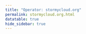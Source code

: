 ```yaml
---
title: "Operator: stormycloud.org"
permalink: stormycloud.org.html
datatable: true
hide_sidebar: true
---
```


<div>                        <script type="text/javascript">window.PlotlyConfig = {MathJaxConfig: 'local'};</script>
        <script src="https://cdn.plot.ly/plotly-2.4.2.min.js"></script>                <div id="919bfa24-434b-449d-9eaa-7aac612cece0" class="plotly-graph-div" style="height:100%; width:100%;"></div>            <script type="text/javascript">                                    window.PLOTLYENV=window.PLOTLYENV || {};                                    if (document.getElementById("919bfa24-434b-449d-9eaa-7aac612cece0")) {                    Plotly.newPlot(                        "919bfa24-434b-449d-9eaa-7aac612cece0",                        [{"name":"exit probability (%)","type":"scatter","x":["2021-10-18","2021-10-19","2021-10-20","2021-10-21","2021-10-22","2021-10-23","2021-10-25","2021-10-27","2021-10-28","2021-10-29","2021-10-31","2021-11-01","2021-11-02","2021-11-03","2021-11-04","2021-11-05","2021-11-06","2021-11-07","2021-11-08","2021-11-09","2021-11-10","2021-11-11","2021-11-12","2021-11-13","2021-11-14","2021-11-15","2021-11-16","2021-11-17","2021-11-19","2021-11-20","2021-11-21","2021-11-22","2021-11-23","2021-11-24","2021-11-25","2021-11-27","2021-11-28","2021-11-29","2021-11-30","2021-12-01","2021-12-02","2021-12-03","2021-12-04","2021-12-05","2021-12-06","2021-12-07","2021-12-08","2021-12-09","2021-12-10","2021-12-11","2021-12-12","2021-12-13","2021-12-14","2021-12-15","2021-12-16","2021-12-17","2021-12-18","2021-12-19","2021-12-20","2021-12-21","2021-12-22","2021-12-23","2021-12-25","2021-12-26","2021-12-27","2021-12-28","2021-12-29","2021-12-30","2021-12-31","2022-01-01","2022-01-02","2022-01-03","2022-01-04","2022-01-05","2022-01-06","2022-01-07","2022-01-08","2022-01-09","2022-01-10","2022-01-11","2022-01-12","2022-01-13","2022-01-14","2022-01-15","2022-01-16","2022-01-17","2022-01-18","2022-01-19","2022-01-20","2022-01-21","2022-01-22","2022-01-23","2022-01-24","2022-01-25","2022-01-26","2022-01-27","2022-01-28","2022-01-29","2022-01-30","2022-01-31","2022-02-01","2022-02-02","2022-02-03","2022-02-04","2022-02-05","2022-02-06","2022-02-07","2022-02-08","2022-02-09","2022-02-10","2022-02-11","2022-02-12","2022-02-13","2022-02-14","2022-02-15","2022-02-16","2022-02-17","2022-02-18","2022-02-19","2022-02-20","2022-02-21","2022-02-22","2022-02-23","2022-02-24","2022-02-25","2022-02-26","2022-02-27","2022-02-28","2022-03-01","2022-03-02","2022-03-03","2022-03-04","2022-03-06","2022-03-07","2022-03-08","2022-03-09","2022-03-10","2022-03-11","2022-03-12","2022-03-13","2022-03-14","2022-03-15","2022-03-16","2022-03-17","2022-03-18","2022-03-19","2022-03-20","2022-03-21","2022-03-22","2022-03-23","2022-03-24","2022-03-25","2022-03-26","2022-03-27","2022-03-28","2022-03-29","2022-03-30","2022-03-31","2022-04-01","2022-04-02","2022-04-03","2022-04-04","2022-04-05","2022-04-06","2022-04-07","2022-04-08","2022-04-09","2022-04-10","2022-04-11","2022-04-12","2022-04-13","2022-04-14","2022-04-15","2022-04-16","2022-04-17","2022-04-18","2022-04-19","2022-04-20","2022-04-21","2022-04-22","2022-04-23","2022-04-24","2022-04-25","2022-04-26","2022-04-27","2022-04-28","2022-04-29","2022-04-30","2022-05-01","2022-05-02","2022-05-03","2022-05-04","2022-05-05","2022-05-06","2022-05-07","2022-05-08","2022-05-09","2022-05-10","2022-05-11","2022-05-12","2022-05-13","2022-05-14","2022-05-15","2022-05-16","2022-05-17","2022-05-18","2022-05-19","2022-05-20","2022-05-21","2022-05-22","2022-05-23","2022-05-24","2022-05-25","2022-05-26","2022-05-27","2022-05-28","2022-05-29","2022-05-30","2022-05-31","2022-06-01","2022-06-02","2022-06-03","2022-06-04","2022-06-05","2022-06-06","2022-06-07","2022-06-08","2022-06-09","2022-06-10","2022-06-11","2022-06-12","2022-06-13","2022-06-14","2022-06-15","2022-06-16","2022-06-17","2022-06-18","2022-06-19","2022-06-20","2022-06-21","2022-06-22","2022-06-23","2022-06-24","2022-06-25","2022-06-26","2022-06-27","2022-06-28","2022-06-29","2022-06-30","2022-07-01","2022-07-02","2022-07-03","2022-07-04","2022-07-05","2022-07-06","2022-07-07","2022-07-08","2022-07-09","2022-07-10","2022-07-11","2022-07-12","2022-07-13","2022-07-14","2022-07-15","2022-07-16","2022-07-17","2022-07-18","2022-07-19","2022-07-20","2022-07-21","2022-07-22","2022-07-23","2022-07-24","2022-07-25","2022-07-26","2022-07-27","2022-07-28","2022-07-29","2022-07-30","2022-07-31","2022-08-01","2022-08-02","2022-08-03","2022-08-04","2022-08-05","2022-08-06","2022-08-07","2022-08-08","2022-08-10","2022-08-11","2022-08-12","2022-08-13","2022-08-14","2022-08-15","2022-08-16","2022-08-17","2022-08-18","2022-08-19","2022-08-20","2022-08-21","2022-08-22","2022-08-23","2022-08-24","2022-08-25","2022-08-26","2022-08-27","2022-08-28","2022-08-29","2022-08-30","2022-08-31","2022-09-01","2022-09-02","2022-09-03","2022-09-04","2022-09-05","2022-09-06","2022-09-07","2022-09-08","2022-09-09","2022-09-10","2022-09-11","2022-09-12","2022-09-13","2022-09-14","2022-09-15","2022-09-16","2022-09-17","2022-09-18","2022-09-19","2022-09-20","2022-09-21","2022-09-22","2022-09-23","2022-09-24","2022-09-25","2022-09-26","2022-09-27","2022-09-28","2022-09-29","2022-09-30","2022-10-01","2022-10-02","2022-10-03","2022-10-04","2022-10-05","2022-10-06","2022-10-07","2022-10-08","2022-10-09","2022-10-10","2022-10-11","2022-10-12","2022-10-13","2022-10-14","2022-10-15","2022-10-16","2022-10-17","2022-10-27","2022-10-28","2022-10-29","2022-10-30","2022-10-31","2022-11-01"],"xaxis":"x","y":[0.0,0.0,0.0,0.0,0.0,0.0,0.03,0.08,0.1,0.12,0.17,0.25,0.26,0.32,0.38,0.46,0.48,0.47,0.47,0.57,0.68,0.7,0.67,0.67,0.7,0.09,0.08,0.08,0.08,0.08,0.07,0.0,0.05,0.06,0.05,0.04,0.04,0.04,0.04,0.0,0.0,0.0,0.0,0.0,null,null,null,0.0,0.02,0.05,0.09,0.15,0.18,0.23,0.3,0.31,0.33,0.41,0.45,0.47,0.49,0.49,0.56,0.59,0.59,0.62,0.64,0.66,0.71,0.75,0.79,0.83,0.89,0.9,0.94,0.93,0.9,0.88,0.94,0.98,0.9,0.72,0.79,0.78,0.74,1.0,0.86,0.86,0.83,0.78,0.54,0.0,0.0,0.0,0.03,0.05,0.0,0.0,0.0,0.09,0.14,0.25,0.28,0.28,0.33,0.29,0.29,0.29,0.29,0.34,0.37,0.4,0.42,0.47,0.0,0.0,0.51,0.5,0.51,0.46,0.45,0.46,0.49,0.58,0.61,0.63,0.64,0.63,0.62,0.64,0.61,0.61,0.58,0.58,0.55,0.56,0.59,0.53,0.56,0.56,0.57,0.58,0.58,0.6,0.63,0.59,0.6,0.67,0.7,0.69,0.73,0.78,0.88,0.9,1.01,0.98,1.01,1.05,1.04,1.05,1.04,1.01,1.03,1.04,1.04,1.05,1.06,1.05,1.05,0.68,0.56,0.52,0.9,0.87,0.52,0.53,0.91,0.94,0.99,1.15,1.2,1.28,1.35,1.89,2.03,1.98,1.97,1.98,1.96,1.87,1.86,1.89,1.95,1.88,1.78,1.74,1.75,1.72,1.76,1.77,1.8,1.91,1.79,1.77,1.74,1.72,1.72,1.64,1.6,1.65,1.56,1.54,1.55,1.27,1.45,1.48,1.51,1.32,1.35,1.69,1.64,1.67,1.75,1.68,1.71,null,null,null,null,null,0.0,0.0,0.0,null,0.28,0.34,0.5,0.6,0.65,0.79,0.87,0.94,0.0,0.0,null,null,0.0,0.0,0.41,0.36,0.68,0.92,1.23,1.51,1.68,1.81,1.83,1.73,1.62,1.5,1.3,1.28,1.22,1.24,1.25,1.24,1.21,1.24,1.15,1.05,1.08,1.05,1.05,1.03,0.93,0.93,0.88,0.82,0.76,0.74,0.68,0.66,0.7,0.69,0.73,0.69,0.72,0.6,0.5,0.57,0.72,0.68,0.68,0.68,0.69,0.69,0.71,0.68,0.82,0.7,0.73,0.75,0.75,0.75,0.86,0.86,0.93,0.95,1.01,1.0,0.99,1.0,0.99,0.9,0.87,0.88,0.85,0.83,0.81,0.76,0.61,0.47,0.4,0.4,0.42,0.41,0.41,0.4,0.37,0.36,0.36,0.35,0.29,0.21,0.15,0.14,0.22,0.29,0.3,0.32,0.32,0.13,0.13,0.13,0.13,0.13,0.13,0.14,0.14,0.08,null,null,null,null,null,null,null,0.0,0.0,0.11,0.28,0.51,0.7],"yaxis":"y"},{"name":"guard probability (%)","type":"scatter","x":["2021-10-18","2021-10-19","2021-10-20","2021-10-21","2021-10-22","2021-10-23","2021-10-25","2021-10-27","2021-10-28","2021-10-29","2021-10-31","2021-11-01","2021-11-02","2021-11-03","2021-11-04","2021-11-05","2021-11-06","2021-11-07","2021-11-08","2021-11-09","2021-11-10","2021-11-11","2021-11-12","2021-11-13","2021-11-14","2021-11-15","2021-11-16","2021-11-17","2021-11-19","2021-11-20","2021-11-21","2021-11-22","2021-11-23","2021-11-24","2021-11-25","2021-11-27","2021-11-28","2021-11-29","2021-11-30","2021-12-01","2021-12-02","2021-12-03","2021-12-04","2021-12-05","2021-12-06","2021-12-07","2021-12-08","2021-12-09","2021-12-10","2021-12-11","2021-12-12","2021-12-13","2021-12-14","2021-12-15","2021-12-16","2021-12-17","2021-12-18","2021-12-19","2021-12-20","2021-12-21","2021-12-22","2021-12-23","2021-12-25","2021-12-26","2021-12-27","2021-12-28","2021-12-29","2021-12-30","2021-12-31","2022-01-01","2022-01-02","2022-01-03","2022-01-04","2022-01-05","2022-01-06","2022-01-07","2022-01-08","2022-01-09","2022-01-10","2022-01-11","2022-01-12","2022-01-13","2022-01-14","2022-01-15","2022-01-16","2022-01-17","2022-01-18","2022-01-19","2022-01-20","2022-01-21","2022-01-22","2022-01-23","2022-01-24","2022-01-25","2022-01-26","2022-01-27","2022-01-28","2022-01-29","2022-01-30","2022-01-31","2022-02-01","2022-02-02","2022-02-03","2022-02-04","2022-02-05","2022-02-06","2022-02-07","2022-02-08","2022-02-09","2022-02-10","2022-02-11","2022-02-12","2022-02-13","2022-02-14","2022-02-15","2022-02-16","2022-02-17","2022-02-18","2022-02-19","2022-02-20","2022-02-21","2022-02-22","2022-02-23","2022-02-24","2022-02-25","2022-02-26","2022-02-27","2022-02-28","2022-03-01","2022-03-02","2022-03-03","2022-03-04","2022-03-06","2022-03-07","2022-03-08","2022-03-09","2022-03-10","2022-03-11","2022-03-12","2022-03-13","2022-03-14","2022-03-15","2022-03-16","2022-03-17","2022-03-18","2022-03-19","2022-03-20","2022-03-21","2022-03-22","2022-03-23","2022-03-24","2022-03-25","2022-03-26","2022-03-27","2022-03-28","2022-03-29","2022-03-30","2022-03-31","2022-04-01","2022-04-02","2022-04-03","2022-04-04","2022-04-05","2022-04-06","2022-04-07","2022-04-08","2022-04-09","2022-04-10","2022-04-11","2022-04-12","2022-04-13","2022-04-14","2022-04-15","2022-04-16","2022-04-17","2022-04-18","2022-04-19","2022-04-20","2022-04-21","2022-04-22","2022-04-23","2022-04-24","2022-04-25","2022-04-26","2022-04-27","2022-04-28","2022-04-29","2022-04-30","2022-05-01","2022-05-02","2022-05-03","2022-05-04","2022-05-05","2022-05-06","2022-05-07","2022-05-08","2022-05-09","2022-05-10","2022-05-11","2022-05-12","2022-05-13","2022-05-14","2022-05-15","2022-05-16","2022-05-17","2022-05-18","2022-05-19","2022-05-20","2022-05-21","2022-05-22","2022-05-23","2022-05-24","2022-05-25","2022-05-26","2022-05-27","2022-05-28","2022-05-29","2022-05-30","2022-05-31","2022-06-01","2022-06-02","2022-06-03","2022-06-04","2022-06-05","2022-06-06","2022-06-07","2022-06-08","2022-06-09","2022-06-10","2022-06-11","2022-06-12","2022-06-13","2022-06-14","2022-06-15","2022-06-16","2022-06-17","2022-06-18","2022-06-19","2022-06-20","2022-06-21","2022-06-22","2022-06-23","2022-06-24","2022-06-25","2022-06-26","2022-06-27","2022-06-28","2022-06-29","2022-06-30","2022-07-01","2022-07-02","2022-07-03","2022-07-04","2022-07-05","2022-07-06","2022-07-07","2022-07-08","2022-07-09","2022-07-10","2022-07-11","2022-07-12","2022-07-13","2022-07-14","2022-07-15","2022-07-16","2022-07-17","2022-07-18","2022-07-19","2022-07-20","2022-07-21","2022-07-22","2022-07-23","2022-07-24","2022-07-25","2022-07-26","2022-07-27","2022-07-28","2022-07-29","2022-07-30","2022-07-31","2022-08-01","2022-08-02","2022-08-03","2022-08-04","2022-08-05","2022-08-06","2022-08-07","2022-08-08","2022-08-10","2022-08-11","2022-08-12","2022-08-13","2022-08-14","2022-08-15","2022-08-16","2022-08-17","2022-08-18","2022-08-19","2022-08-20","2022-08-21","2022-08-22","2022-08-23","2022-08-24","2022-08-25","2022-08-26","2022-08-27","2022-08-28","2022-08-29","2022-08-30","2022-08-31","2022-09-01","2022-09-02","2022-09-03","2022-09-04","2022-09-05","2022-09-06","2022-09-07","2022-09-08","2022-09-09","2022-09-10","2022-09-11","2022-09-12","2022-09-13","2022-09-14","2022-09-15","2022-09-16","2022-09-17","2022-09-18","2022-09-19","2022-09-20","2022-09-21","2022-09-22","2022-09-23","2022-09-24","2022-09-25","2022-09-26","2022-09-27","2022-09-28","2022-09-29","2022-09-30","2022-10-01","2022-10-02","2022-10-03","2022-10-04","2022-10-05","2022-10-06","2022-10-07","2022-10-08","2022-10-09","2022-10-10","2022-10-11","2022-10-12","2022-10-13","2022-10-14","2022-10-15","2022-10-16","2022-10-17","2022-10-27","2022-10-28","2022-10-29","2022-10-30","2022-10-31","2022-11-01"],"xaxis":"x","y":[0.0,0.0,0.0,0.0,0.0,0.0,0.0,0.11,0.29,0.33,0.5,0.54,0.53,0.52,0.56,0.57,0.54,0.2,0.21,0.19,0.2,0.2,0.19,0.19,0.19,0.17,0.34,0.33,0.35,0.35,0.34,0.12,0.16,0.16,0.15,0.14,0.13,0.12,0.08,0.08,0.09,0.08,0.08,0.08,null,null,null,0.0,0.0,0.0,0.0,0.0,0.0,0.0,0.0,0.19,0.19,0.21,0.23,0.21,0.23,0.2,0.18,0.2,0.17,0.17,0.17,0.18,0.17,0.16,0.18,0.21,0.21,0.21,0.2,0.0,0.0,0.0,0.0,0.0,0.0,0.0,0.0,0.0,0.0,0.0,0.0,0.0,0.0,0.0,0.0,0.0,0.0,0.0,0.0,0.0,0.0,0.0,0.0,0.0,0.0,0.0,0.0,0.29,0.29,0.3,0.3,0.3,0.26,0.26,0.23,0.24,0.22,0.23,0.22,0.22,0.05,0.05,0.05,0.05,0.05,0.05,0.05,0.05,0.05,0.06,0.05,0.0,0.0,0.0,0.0,0.0,0.0,0.0,0.0,0.0,0.0,0.0,0.0,0.0,0.0,0.0,0.0,0.0,0.0,0.0,0.0,0.0,0.0,0.0,0.0,0.0,0.0,0.07,0.07,0.07,0.07,0.07,0.07,0.07,0.06,0.06,0.06,0.06,0.06,0.0,0.0,0.0,0.0,0.0,0.0,0.0,0.0,0.0,0.0,0.0,0.0,0.0,0.0,0.0,0.0,0.0,0.0,0.0,0.1,0.14,0.14,0.14,0.14,0.14,0.12,0.11,0.07,0.12,0.11,0.11,0.12,0.16,0.0,0.0,0.09,0.18,0.18,0.21,0.21,0.21,0.2,0.2,0.21,0.2,0.19,0.19,0.19,0.0,0.0,0.01,0.0,0.0,0.0,0.0,0.0,0.0,0.0,0.0,0.0,null,null,null,null,null,0.0,0.0,0.0,null,0.0,0.0,0.0,0.0,0.0,0.0,0.0,0.0,0.0,0.0,null,null,0.0,0.0,0.0,0.0,0.0,0.0,0.0,0.0,0.0,0.0,0.0,0.0,0.0,0.0,0.0,0.0,0.0,0.0,0.0,0.0,0.0,0.0,0.0,0.0,0.0,0.0,0.0,0.0,0.0,0.0,0.0,0.0,0.0,0.0,0.0,0.0,0.0,0.0,0.0,0.0,0.0,0.0,0.0,0.0,0.0,0.0,0.0,0.0,0.0,0.0,0.0,0.0,0.0,0.0,0.0,0.0,0.0,0.0,0.0,0.0,0.0,0.0,0.0,0.0,0.0,0.0,0.0,0.0,0.0,0.0,0.0,0.0,0.0,0.0,0.0,0.0,0.0,0.0,0.0,0.0,0.0,0.0,0.0,0.0,0.0,0.0,0.0,0.0,0.0,0.0,0.0,0.0,0.0,0.0,0.0,0.0,0.0,0.0,0.0,0.0,0.0,0.0,0.0,0.0,null,null,null,null,null,null,null,0.0,0.0,0.0,0.0,0.0,0.0],"yaxis":"y"},{"name":"advertised bandwidth","type":"scatter","x":["2021-10-18","2021-10-19","2021-10-20","2021-10-21","2021-10-22","2021-10-23","2021-10-25","2021-10-27","2021-10-28","2021-10-29","2021-10-31","2021-11-01","2021-11-02","2021-11-03","2021-11-04","2021-11-05","2021-11-06","2021-11-07","2021-11-08","2021-11-09","2021-11-10","2021-11-11","2021-11-12","2021-11-13","2021-11-14","2021-11-15","2021-11-16","2021-11-17","2021-11-19","2021-11-20","2021-11-21","2021-11-22","2021-11-23","2021-11-24","2021-11-25","2021-11-27","2021-11-28","2021-11-29","2021-11-30","2021-12-01","2021-12-02","2021-12-03","2021-12-04","2021-12-05","2021-12-06","2021-12-07","2021-12-08","2021-12-09","2021-12-10","2021-12-11","2021-12-12","2021-12-13","2021-12-14","2021-12-15","2021-12-16","2021-12-17","2021-12-18","2021-12-19","2021-12-20","2021-12-21","2021-12-22","2021-12-23","2021-12-25","2021-12-26","2021-12-27","2021-12-28","2021-12-29","2021-12-30","2021-12-31","2022-01-01","2022-01-02","2022-01-03","2022-01-04","2022-01-05","2022-01-06","2022-01-07","2022-01-08","2022-01-09","2022-01-10","2022-01-11","2022-01-12","2022-01-13","2022-01-14","2022-01-15","2022-01-16","2022-01-17","2022-01-18","2022-01-19","2022-01-20","2022-01-21","2022-01-22","2022-01-23","2022-01-24","2022-01-25","2022-01-26","2022-01-27","2022-01-28","2022-01-29","2022-01-30","2022-01-31","2022-02-01","2022-02-02","2022-02-03","2022-02-04","2022-02-05","2022-02-06","2022-02-07","2022-02-08","2022-02-09","2022-02-10","2022-02-11","2022-02-12","2022-02-13","2022-02-14","2022-02-15","2022-02-16","2022-02-17","2022-02-18","2022-02-19","2022-02-20","2022-02-21","2022-02-22","2022-02-23","2022-02-24","2022-02-25","2022-02-26","2022-02-27","2022-02-28","2022-03-01","2022-03-02","2022-03-03","2022-03-04","2022-03-06","2022-03-07","2022-03-08","2022-03-09","2022-03-10","2022-03-11","2022-03-12","2022-03-13","2022-03-14","2022-03-15","2022-03-16","2022-03-17","2022-03-18","2022-03-19","2022-03-20","2022-03-21","2022-03-22","2022-03-23","2022-03-24","2022-03-25","2022-03-26","2022-03-27","2022-03-28","2022-03-29","2022-03-30","2022-03-31","2022-04-01","2022-04-02","2022-04-03","2022-04-04","2022-04-05","2022-04-06","2022-04-07","2022-04-08","2022-04-09","2022-04-10","2022-04-11","2022-04-12","2022-04-13","2022-04-14","2022-04-15","2022-04-16","2022-04-17","2022-04-18","2022-04-19","2022-04-20","2022-04-21","2022-04-22","2022-04-23","2022-04-24","2022-04-25","2022-04-26","2022-04-27","2022-04-28","2022-04-29","2022-04-30","2022-05-01","2022-05-02","2022-05-03","2022-05-04","2022-05-05","2022-05-06","2022-05-07","2022-05-08","2022-05-09","2022-05-10","2022-05-11","2022-05-12","2022-05-13","2022-05-14","2022-05-15","2022-05-16","2022-05-17","2022-05-18","2022-05-19","2022-05-20","2022-05-21","2022-05-22","2022-05-23","2022-05-24","2022-05-25","2022-05-26","2022-05-27","2022-05-28","2022-05-29","2022-05-30","2022-05-31","2022-06-01","2022-06-02","2022-06-03","2022-06-04","2022-06-05","2022-06-06","2022-06-07","2022-06-08","2022-06-09","2022-06-10","2022-06-11","2022-06-12","2022-06-13","2022-06-14","2022-06-15","2022-06-16","2022-06-17","2022-06-18","2022-06-19","2022-06-20","2022-06-21","2022-06-22","2022-06-23","2022-06-24","2022-06-25","2022-06-26","2022-06-27","2022-06-28","2022-06-29","2022-06-30","2022-07-01","2022-07-02","2022-07-03","2022-07-04","2022-07-05","2022-07-06","2022-07-07","2022-07-08","2022-07-09","2022-07-10","2022-07-11","2022-07-12","2022-07-13","2022-07-14","2022-07-15","2022-07-16","2022-07-17","2022-07-18","2022-07-19","2022-07-20","2022-07-21","2022-07-22","2022-07-23","2022-07-24","2022-07-25","2022-07-26","2022-07-27","2022-07-28","2022-07-29","2022-07-30","2022-07-31","2022-08-01","2022-08-02","2022-08-03","2022-08-04","2022-08-05","2022-08-06","2022-08-07","2022-08-08","2022-08-10","2022-08-11","2022-08-12","2022-08-13","2022-08-14","2022-08-15","2022-08-16","2022-08-17","2022-08-18","2022-08-19","2022-08-20","2022-08-21","2022-08-22","2022-08-23","2022-08-24","2022-08-25","2022-08-26","2022-08-27","2022-08-28","2022-08-29","2022-08-30","2022-08-31","2022-09-01","2022-09-02","2022-09-03","2022-09-04","2022-09-05","2022-09-06","2022-09-07","2022-09-08","2022-09-09","2022-09-10","2022-09-11","2022-09-12","2022-09-13","2022-09-14","2022-09-15","2022-09-16","2022-09-17","2022-09-18","2022-09-19","2022-09-20","2022-09-21","2022-09-22","2022-09-23","2022-09-24","2022-09-25","2022-09-26","2022-09-27","2022-09-28","2022-09-29","2022-09-30","2022-10-01","2022-10-02","2022-10-03","2022-10-04","2022-10-05","2022-10-06","2022-10-07","2022-10-08","2022-10-09","2022-10-10","2022-10-11","2022-10-12","2022-10-13","2022-10-14","2022-10-15","2022-10-16","2022-10-17","2022-10-27","2022-10-28","2022-10-29","2022-10-30","2022-10-31","2022-11-01"],"xaxis":"x","y":[0.0,0.05,0.16,0.25,0.36,0.36,0.71,0.95,1.2,1.44,1.6,1.72,1.94,2.03,2.25,2.32,2.48,2.54,2.7,3.37,3.65,3.78,3.78,3.79,4.04,4.09,3.6,3.73,3.77,3.77,3.75,3.04,3.03,2.26,2.24,2.24,2.23,1.77,1.77,0.81,0.8,0.79,0.8,0.8,0.8,0.44,0.44,0.44,0.67,0.75,1.02,0.68,0.88,1.1,1.22,1.45,1.54,1.64,1.67,1.78,1.82,1.88,1.96,2.04,2.11,2.14,2.15,2.28,2.32,2.42,2.47,2.51,2.6,2.62,2.6,2.7,2.74,2.74,2.81,2.92,3.01,3.02,3.09,3.14,3.18,3.26,3.31,3.32,3.28,3.29,3.26,3.26,3.25,3.25,3.52,3.54,3.57,2.83,1.41,1.35,1.79,1.96,2.07,2.18,2.21,2.21,2.24,2.12,1.91,2.06,2.08,2.13,2.25,2.31,2.28,2.28,2.32,2.29,2.25,2.24,2.33,2.54,2.6,2.28,2.31,2.31,2.32,2.34,2.37,2.32,2.28,2.24,2.25,2.18,2.2,2.26,2.26,2.26,2.23,2.22,2.27,2.27,2.26,2.27,2.29,2.25,2.54,2.58,2.76,2.66,2.79,3.04,3.13,3.29,3.39,3.5,3.57,3.59,3.6,3.59,3.44,3.52,3.58,3.63,3.65,3.65,3.62,3.59,3.63,3.64,3.57,3.6,3.54,3.57,3.57,3.55,3.44,3.61,3.92,3.93,4.3,4.45,7.43,7.98,8.26,8.38,8.31,8.39,8.47,7.92,7.88,7.91,7.65,7.46,7.38,7.38,7.41,7.45,7.36,7.22,7.47,7.7,7.71,7.77,7.75,7.73,7.59,7.77,7.67,7.7,7.78,7.75,7.49,7.47,8.06,8.21,8.24,8.28,8.26,6.89,5.73,6.07,5.85,5.7,5.49,5.47,5.39,5.39,5.39,5.39,5.39,5.4,0.75,0.78,0.8,1.2,1.41,1.46,1.61,1.72,1.96,2.0,2.01,2.06,2.06,2.06,2.06,3.51,3.52,2.62,3.55,3.9,4.51,4.76,5.25,5.36,5.37,5.38,5.35,4.98,4.98,4.95,4.91,4.98,5.04,5.05,4.87,4.84,4.69,4.49,4.34,4.35,4.25,4.16,4.03,4.03,4.01,4.05,3.82,3.69,3.78,3.82,3.61,3.59,3.49,3.06,2.83,2.34,3.3,3.58,3.7,3.84,3.91,4.02,3.93,4.01,4.05,4.02,4.04,4.03,4.01,3.92,3.91,4.31,4.24,4.38,4.36,4.67,4.74,4.79,4.65,4.64,4.21,3.85,3.8,3.76,3.71,3.59,3.21,2.29,2.27,2.3,2.89,2.98,2.94,2.98,2.98,2.81,2.56,2.54,2.29,2.09,1.68,2.7,2.82,3.21,3.44,3.54,3.52,3.51,3.43,3.38,1.94,1.9,1.9,1.89,1.69,1.04,0.99,0.99,0.99,0.99,0.99,0.99,0.99,0.99,0.5,0.0,0.38,0.48,0.74,1.25,1.43],"yaxis":"y2"}],                        {"hovermode":"x","template":{"data":{"bar":[{"error_x":{"color":"#2a3f5f"},"error_y":{"color":"#2a3f5f"},"marker":{"line":{"color":"#E5ECF6","width":0.5},"pattern":{"fillmode":"overlay","size":10,"solidity":0.2}},"type":"bar"}],"barpolar":[{"marker":{"line":{"color":"#E5ECF6","width":0.5},"pattern":{"fillmode":"overlay","size":10,"solidity":0.2}},"type":"barpolar"}],"carpet":[{"aaxis":{"endlinecolor":"#2a3f5f","gridcolor":"white","linecolor":"white","minorgridcolor":"white","startlinecolor":"#2a3f5f"},"baxis":{"endlinecolor":"#2a3f5f","gridcolor":"white","linecolor":"white","minorgridcolor":"white","startlinecolor":"#2a3f5f"},"type":"carpet"}],"choropleth":[{"colorbar":{"outlinewidth":0,"ticks":""},"type":"choropleth"}],"contour":[{"colorbar":{"outlinewidth":0,"ticks":""},"colorscale":[[0.0,"#0d0887"],[0.1111111111111111,"#46039f"],[0.2222222222222222,"#7201a8"],[0.3333333333333333,"#9c179e"],[0.4444444444444444,"#bd3786"],[0.5555555555555556,"#d8576b"],[0.6666666666666666,"#ed7953"],[0.7777777777777778,"#fb9f3a"],[0.8888888888888888,"#fdca26"],[1.0,"#f0f921"]],"type":"contour"}],"contourcarpet":[{"colorbar":{"outlinewidth":0,"ticks":""},"type":"contourcarpet"}],"heatmap":[{"colorbar":{"outlinewidth":0,"ticks":""},"colorscale":[[0.0,"#0d0887"],[0.1111111111111111,"#46039f"],[0.2222222222222222,"#7201a8"],[0.3333333333333333,"#9c179e"],[0.4444444444444444,"#bd3786"],[0.5555555555555556,"#d8576b"],[0.6666666666666666,"#ed7953"],[0.7777777777777778,"#fb9f3a"],[0.8888888888888888,"#fdca26"],[1.0,"#f0f921"]],"type":"heatmap"}],"heatmapgl":[{"colorbar":{"outlinewidth":0,"ticks":""},"colorscale":[[0.0,"#0d0887"],[0.1111111111111111,"#46039f"],[0.2222222222222222,"#7201a8"],[0.3333333333333333,"#9c179e"],[0.4444444444444444,"#bd3786"],[0.5555555555555556,"#d8576b"],[0.6666666666666666,"#ed7953"],[0.7777777777777778,"#fb9f3a"],[0.8888888888888888,"#fdca26"],[1.0,"#f0f921"]],"type":"heatmapgl"}],"histogram":[{"marker":{"pattern":{"fillmode":"overlay","size":10,"solidity":0.2}},"type":"histogram"}],"histogram2d":[{"colorbar":{"outlinewidth":0,"ticks":""},"colorscale":[[0.0,"#0d0887"],[0.1111111111111111,"#46039f"],[0.2222222222222222,"#7201a8"],[0.3333333333333333,"#9c179e"],[0.4444444444444444,"#bd3786"],[0.5555555555555556,"#d8576b"],[0.6666666666666666,"#ed7953"],[0.7777777777777778,"#fb9f3a"],[0.8888888888888888,"#fdca26"],[1.0,"#f0f921"]],"type":"histogram2d"}],"histogram2dcontour":[{"colorbar":{"outlinewidth":0,"ticks":""},"colorscale":[[0.0,"#0d0887"],[0.1111111111111111,"#46039f"],[0.2222222222222222,"#7201a8"],[0.3333333333333333,"#9c179e"],[0.4444444444444444,"#bd3786"],[0.5555555555555556,"#d8576b"],[0.6666666666666666,"#ed7953"],[0.7777777777777778,"#fb9f3a"],[0.8888888888888888,"#fdca26"],[1.0,"#f0f921"]],"type":"histogram2dcontour"}],"mesh3d":[{"colorbar":{"outlinewidth":0,"ticks":""},"type":"mesh3d"}],"parcoords":[{"line":{"colorbar":{"outlinewidth":0,"ticks":""}},"type":"parcoords"}],"pie":[{"automargin":true,"type":"pie"}],"scatter":[{"marker":{"colorbar":{"outlinewidth":0,"ticks":""}},"type":"scatter"}],"scatter3d":[{"line":{"colorbar":{"outlinewidth":0,"ticks":""}},"marker":{"colorbar":{"outlinewidth":0,"ticks":""}},"type":"scatter3d"}],"scattercarpet":[{"marker":{"colorbar":{"outlinewidth":0,"ticks":""}},"type":"scattercarpet"}],"scattergeo":[{"marker":{"colorbar":{"outlinewidth":0,"ticks":""}},"type":"scattergeo"}],"scattergl":[{"marker":{"colorbar":{"outlinewidth":0,"ticks":""}},"type":"scattergl"}],"scattermapbox":[{"marker":{"colorbar":{"outlinewidth":0,"ticks":""}},"type":"scattermapbox"}],"scatterpolar":[{"marker":{"colorbar":{"outlinewidth":0,"ticks":""}},"type":"scatterpolar"}],"scatterpolargl":[{"marker":{"colorbar":{"outlinewidth":0,"ticks":""}},"type":"scatterpolargl"}],"scatterternary":[{"marker":{"colorbar":{"outlinewidth":0,"ticks":""}},"type":"scatterternary"}],"surface":[{"colorbar":{"outlinewidth":0,"ticks":""},"colorscale":[[0.0,"#0d0887"],[0.1111111111111111,"#46039f"],[0.2222222222222222,"#7201a8"],[0.3333333333333333,"#9c179e"],[0.4444444444444444,"#bd3786"],[0.5555555555555556,"#d8576b"],[0.6666666666666666,"#ed7953"],[0.7777777777777778,"#fb9f3a"],[0.8888888888888888,"#fdca26"],[1.0,"#f0f921"]],"type":"surface"}],"table":[{"cells":{"fill":{"color":"#EBF0F8"},"line":{"color":"white"}},"header":{"fill":{"color":"#C8D4E3"},"line":{"color":"white"}},"type":"table"}]},"layout":{"annotationdefaults":{"arrowcolor":"#2a3f5f","arrowhead":0,"arrowwidth":1},"autotypenumbers":"strict","coloraxis":{"colorbar":{"outlinewidth":0,"ticks":""}},"colorscale":{"diverging":[[0,"#8e0152"],[0.1,"#c51b7d"],[0.2,"#de77ae"],[0.3,"#f1b6da"],[0.4,"#fde0ef"],[0.5,"#f7f7f7"],[0.6,"#e6f5d0"],[0.7,"#b8e186"],[0.8,"#7fbc41"],[0.9,"#4d9221"],[1,"#276419"]],"sequential":[[0.0,"#0d0887"],[0.1111111111111111,"#46039f"],[0.2222222222222222,"#7201a8"],[0.3333333333333333,"#9c179e"],[0.4444444444444444,"#bd3786"],[0.5555555555555556,"#d8576b"],[0.6666666666666666,"#ed7953"],[0.7777777777777778,"#fb9f3a"],[0.8888888888888888,"#fdca26"],[1.0,"#f0f921"]],"sequentialminus":[[0.0,"#0d0887"],[0.1111111111111111,"#46039f"],[0.2222222222222222,"#7201a8"],[0.3333333333333333,"#9c179e"],[0.4444444444444444,"#bd3786"],[0.5555555555555556,"#d8576b"],[0.6666666666666666,"#ed7953"],[0.7777777777777778,"#fb9f3a"],[0.8888888888888888,"#fdca26"],[1.0,"#f0f921"]]},"colorway":["#636efa","#EF553B","#00cc96","#ab63fa","#FFA15A","#19d3f3","#FF6692","#B6E880","#FF97FF","#FECB52"],"font":{"color":"#2a3f5f"},"geo":{"bgcolor":"white","lakecolor":"white","landcolor":"#E5ECF6","showlakes":true,"showland":true,"subunitcolor":"white"},"hoverlabel":{"align":"left"},"hovermode":"closest","mapbox":{"style":"light"},"paper_bgcolor":"white","plot_bgcolor":"#E5ECF6","polar":{"angularaxis":{"gridcolor":"white","linecolor":"white","ticks":""},"bgcolor":"#E5ECF6","radialaxis":{"gridcolor":"white","linecolor":"white","ticks":""}},"scene":{"xaxis":{"backgroundcolor":"#E5ECF6","gridcolor":"white","gridwidth":2,"linecolor":"white","showbackground":true,"ticks":"","zerolinecolor":"white"},"yaxis":{"backgroundcolor":"#E5ECF6","gridcolor":"white","gridwidth":2,"linecolor":"white","showbackground":true,"ticks":"","zerolinecolor":"white"},"zaxis":{"backgroundcolor":"#E5ECF6","gridcolor":"white","gridwidth":2,"linecolor":"white","showbackground":true,"ticks":"","zerolinecolor":"white"}},"shapedefaults":{"line":{"color":"#2a3f5f"}},"ternary":{"aaxis":{"gridcolor":"white","linecolor":"white","ticks":""},"baxis":{"gridcolor":"white","linecolor":"white","ticks":""},"bgcolor":"#E5ECF6","caxis":{"gridcolor":"white","linecolor":"white","ticks":""}},"title":{"x":0.05},"xaxis":{"automargin":true,"gridcolor":"white","linecolor":"white","ticks":"","title":{"standoff":15},"zerolinecolor":"white","zerolinewidth":2},"yaxis":{"automargin":true,"gridcolor":"white","linecolor":"white","ticks":"","title":{"standoff":15},"zerolinecolor":"white","zerolinewidth":2}}},"xaxis":{"anchor":"y","domain":[0.0,0.94],"rangeselector":{"buttons":[{"count":7,"label":"week","step":"day","stepmode":"backward"},{"count":1,"label":"month","step":"month","stepmode":"backward"},{"count":6,"label":"6 months","step":"month","stepmode":"backward"},{"count":1,"label":"year","step":"year","stepmode":"backward"},{"step":"all"}]}},"yaxis":{"anchor":"x","domain":[0.0,1.0],"rangemode":"nonnegative","ticksuffix":"%","title":{"text":"exit / guard probability"}},"yaxis2":{"anchor":"x","overlaying":"y","rangemode":"nonnegative","side":"right","ticksuffix":" Gbit/s","title":{"text":"advertised bandwidth"}}},                        {"responsive": true}                    )                };                            </script>        </div>

Only proven relays are included in the graph and table. A proven relay claims to be part of a domain
and can be verified to be part of it via the
["well-known" URL or DNS records](https://nusenu.github.io/ContactInfo-Information-Sharing-Specification/#proof).

<div class="datatable-begin"></div>

| Nickname                                                             |   Mbit/s | Exit   | IPv4                                                   | IPv6                                                   | First Seen   | Tor Version   | AS Name                               |
|:---------------------------------------------------------------------|---------:|:-------|:-------------------------------------------------------|:-------------------------------------------------------|:-------------|:--------------|:--------------------------------------|
| [StormyCloud](w/relay/04F7D68D967D2552ADA99CA4767FF1D69C087E0F.html) |       44 | Y      | [23.128.248.20](https://stat.ripe.net/23.128.248.20)   | [2602:fc05::20](https://stat.ripe.net/2602:fc05::20)   | 2022-10-27   | 0.4.7.10      | [DATAIDEAS-LLC](w/as_number/AS398355) |
| [StormyCloud](w/relay/05E0449D7A8ECDFA8278C02207459D3B219AD103.html) |      106 | Y      | [23.128.248.11](https://stat.ripe.net/23.128.248.11)   | [2602:fc05::11](https://stat.ripe.net/2602:fc05::11)   | 2022-10-27   | 0.4.7.10      | [DATAIDEAS-LLC](w/as_number/AS398355) |
| [StormyCloud](w/relay/0A9DCA15EDFE4FF763D031950BC3C30C26E71478.html) |       97 | Y      | [23.128.248.14](https://stat.ripe.net/23.128.248.14)   | [2602:fc05::14](https://stat.ripe.net/2602:fc05::14)   | 2022-10-27   | 0.4.7.10      | [DATAIDEAS-LLC](w/as_number/AS398355) |
| [StormyCloud](w/relay/1522D864CA37FD034DBF96BE36A2ECB779F76EEC.html) |       38 | Y      | [23.128.248.12](https://stat.ripe.net/23.128.248.12)   | [2602:fc05::12](https://stat.ripe.net/2602:fc05::12)   | 2022-10-27   | 0.4.7.10      | [DATAIDEAS-LLC](w/as_number/AS398355) |
| [StormyCloud](w/relay/1C8A651354FC519E39F5A2EF0E6E5CF906E51B48.html) |       40 | Y      | [23.128.248.19](https://stat.ripe.net/23.128.248.19)   | [2602:fc05::19](https://stat.ripe.net/2602:fc05::19)   | 2022-10-27   | 0.4.7.10      | [DATAIDEAS-LLC](w/as_number/AS398355) |
| [FamousDave](w/relay/2424B59E50E1F0863947EA98056B4C30E8851F53.html)  |       96 | Y      | [23.128.248.10](https://stat.ripe.net/23.128.248.10)   | [2602:fc05::10](https://stat.ripe.net/2602:fc05::10)   | 2022-10-27   | 0.4.7.10      | [DATAIDEAS-LLC](w/as_number/AS398355) |
| [DataIdeas](w/relay/33C893742CB16E667E930585554BFF16BE0F7879.html)   |       45 | Y      | [23.128.248.201](https://stat.ripe.net/23.128.248.201) | [2602:fc05::201](https://stat.ripe.net/2602:fc05::201) | 2022-10-28   | 0.4.7.10      | [DATAIDEAS-LLC](w/as_number/AS398355) |
| [StormyCloud](w/relay/3EDE2DB4681CC489191F1C13AF066DE2272A2C99.html) |       39 | Y      | [23.128.248.21](https://stat.ripe.net/23.128.248.21)   | [2602:fc05::21](https://stat.ripe.net/2602:fc05::21)   | 2022-10-27   | 0.4.7.10      | [DATAIDEAS-LLC](w/as_number/AS398355) |
| [StormyCloud](w/relay/62471397C334F0826483BDBF19DE57E654C95F11.html) |       62 | Y      | [23.128.248.18](https://stat.ripe.net/23.128.248.18)   | [2602:fc05::18](https://stat.ripe.net/2602:fc05::18)   | 2022-10-27   | 0.4.7.10      | [DATAIDEAS-LLC](w/as_number/AS398355) |
| [StormyCloud](w/relay/6D129C6B9F915E8D9484F97C32CD84D9A446083D.html) |       38 | Y      | [23.128.248.23](https://stat.ripe.net/23.128.248.23)   | [2602:fc05::23](https://stat.ripe.net/2602:fc05::23)   | 2022-10-27   | 0.4.7.10      | [DATAIDEAS-LLC](w/as_number/AS398355) |
| [StormyCloud](w/relay/7117ED21583095C4269439549731AE91EE8D6471.html) |       40 | Y      | [23.128.248.15](https://stat.ripe.net/23.128.248.15)   | [2602:fc05::15](https://stat.ripe.net/2602:fc05::15)   | 2022-10-27   | 0.4.7.10      | [DATAIDEAS-LLC](w/as_number/AS398355) |
| [StormyCloud](w/relay/7435006C2952A9CBC66C834542F3F182A0BBB289.html) |       92 | Y      | [23.128.248.24](https://stat.ripe.net/23.128.248.24)   | [2602:fc05::24](https://stat.ripe.net/2602:fc05::24)   | 2022-10-27   | 0.4.7.10      | [DATAIDEAS-LLC](w/as_number/AS398355) |
| [DataIdeas](w/relay/7D4E356D9B80F4519E499F8F1F22A9FD1958A44B.html)   |       97 | Y      | [23.128.248.203](https://stat.ripe.net/23.128.248.203) | [2602:fc05::203](https://stat.ripe.net/2602:fc05::203) | 2022-10-28   | 0.4.7.10      | [DATAIDEAS-LLC](w/as_number/AS398355) |
| [DataIdeas](w/relay/870AA15EBBA53970A0E9F4D47B10C86A5335A096.html)   |       55 | Y      | [23.128.248.204](https://stat.ripe.net/23.128.248.204) | [2602:fc05::204](https://stat.ripe.net/2602:fc05::204) | 2022-10-28   | 0.4.7.10      | [DATAIDEAS-LLC](w/as_number/AS398355) |
| [StormyCloud](w/relay/8817A72CB91F9D1BADD4D460CD06014862674E35.html) |       66 | Y      | [23.128.248.25](https://stat.ripe.net/23.128.248.25)   | [2602:fc05::25](https://stat.ripe.net/2602:fc05::25)   | 2022-10-27   | 0.4.7.10      | [DATAIDEAS-LLC](w/as_number/AS398355) |
| [StormyCloud](w/relay/948C8D39888806252CCE587C9E5F0F9B24C8AE3B.html) |       65 | Y      | [23.128.248.16](https://stat.ripe.net/23.128.248.16)   | [2602:fc05::16](https://stat.ripe.net/2602:fc05::16)   | 2022-10-27   | 0.4.7.10      | [DATAIDEAS-LLC](w/as_number/AS398355) |
| [StormyCloud](w/relay/AF703F343A634474D44ED90C8B493B5930AF571D.html) |       32 | Y      | [23.128.248.22](https://stat.ripe.net/23.128.248.22)   | [2602:fc05::22](https://stat.ripe.net/2602:fc05::22)   | 2022-10-27   | 0.4.7.10      | [DATAIDEAS-LLC](w/as_number/AS398355) |
| [StormyCloud](w/relay/B06F3670EB1EEBE074CC93A2086E5043CB718EF0.html) |       63 | Y      | [23.128.248.17](https://stat.ripe.net/23.128.248.17)   | [2602:fc05::17](https://stat.ripe.net/2602:fc05::17)   | 2022-10-27   | 0.4.7.10      | [DATAIDEAS-LLC](w/as_number/AS398355) |
| [DataIdeas](w/relay/B66B1AD9BABDD074EECE0EF7AEB4389FC00EB5E5.html)   |       47 | Y      | [23.128.248.205](https://stat.ripe.net/23.128.248.205) | [2602:fc05::205](https://stat.ripe.net/2602:fc05::205) | 2022-10-28   | 0.4.7.10      | [DATAIDEAS-LLC](w/as_number/AS398355) |
| [StormyCloud](w/relay/E6111D17947C1A52F5869DFC08EB5E63F1550592.html) |      154 | Y      | [23.128.248.13](https://stat.ripe.net/23.128.248.13)   | [2602:fc05::13](https://stat.ripe.net/2602:fc05::13)   | 2022-10-27   | 0.4.7.10      | [DATAIDEAS-LLC](w/as_number/AS398355) |
| [DataIdeas](w/relay/F70E950558CF45007029D927000C4EC59CF3F403.html)   |      111 | Y      | [23.128.248.202](https://stat.ripe.net/23.128.248.202) | [2602:fc05::202](https://stat.ripe.net/2602:fc05::202) | 2022-10-28   | 0.4.7.10      | [DATAIDEAS-LLC](w/as_number/AS398355) |

<div class="datatable-end"></div> 